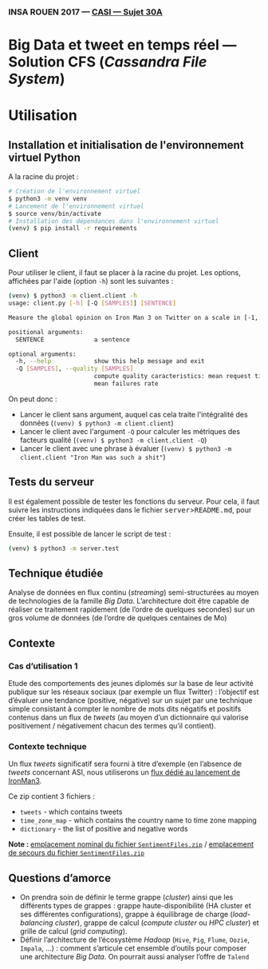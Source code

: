 ### INSA ROUEN 2017 — [CASI — Sujet 30A](http://prodageo.insa-rouen.fr/casi/sujetproj/sujetproj_30A_big_data_tweet.html)

# Big Data et tweet en temps réel — Solution CFS (*Cassandra File System*)

# Utilisation

## Installation et initialisation de l'environnement virtuel Python
A la racine du projet : 

```bash
# Création de l'environnement virtuel
$ python3 -m venv venv 
# Lancement de l'environnement virtuel
$ source venv/bin/activate
# Installation des dépendances dans l'environnement virtuel
(venv) $ pip install -r requirements
```

## Client
Pour utiliser le client, il faut se placer à la racine du projet. Les options, affichées par l'aide (option `-h`) sont les suivantes :
```bash
(venv) $ python3 -m client.client -h                                                                                                                                   
usage: client.py [-h] [-Q [SAMPLES]] [SENTENCE]

Measure the global opinion on Iron Man 3 on Twitter on a scale in [-1, 1].

positional arguments:
  SENTENCE              a sentence

optional arguments:
  -h, --help            show this help message and exit
  -Q [SAMPLES], --quality [SAMPLES]
                        compute quality caracteristics: mean request time and
                        mean failures rate
```

On peut donc :

* Lancer le client sans argument, auquel cas cela traite l'intégralité des données (`(venv) $ python3 -m client.client`)
* Lancer le client avec l'argument `-Q` pour calculer les métriques des facteurs qualité (`(venv) $ python3 -m client.client -Q`)
* Lancer le client avec une phrase à évaluer (`(venv) $ python3 -m client.client "Iron Man was such a shit"`)

## Tests du serveur
Il est également possible de tester les fonctions du serveur. Pour cela, il faut suivre les instructions indiquées dans le fichier <kbd>server</kbd>><kbd>README.md</kbd>, pour créer les tables de test.

Ensuite, il est possible de lancer le script de test :
```bash
(venv) $ python3 -m server.test
```

## Technique étudiée

Analyse de données en flux continu (*streaming*) semi-structurées au moyen de technologies de la famille *Big Data*. 
L’architecture doit être capable de réaliser ce traitement rapidement (de l’ordre de quelques secondes) sur un gros volume de données (de l’ordre de quelques centaines de Mo)

## Contexte
### Cas d’utilisation 1

Etude des comportements des jeunes diplomés sur la base de leur activité publique sur les réseaux sociaux (par exemple un flux Twitter) : 
l’objectif est d’évaluer une tendance (positive, négative) sur un sujet par une technique simple consistant à compter le nombre de mots 
dits négatifs et positifs contenus dans un flux de *tweets* (au moyen d’un dictionnaire qui valorise positivement / négativement chacun 
des termes qu’il contient).

### Contexte technique

Un flux *tweets* significatif sera fourni à titre d’exemple (en l’absence de *tweets* concernant ASI, nous utiliserons un [flux dédié au 
lancement de IronMan3](http://s3.amazonaws.com/hw-sandbox/tutorial13/SentimentFiles.zip). 

Ce zip contient 3 fichiers :

 - `tweets` - which contains tweets
 - `time_zone_map` - which contains the country name to time zone mapping
 - `dictionary` - the list of positive and negative words

**Note :** [emplacement nominal du fichier `SentimentFiles.zip`](http://s3.amazonaws.com/hw-sandbox/tutorial13/SentimentFiles.zip) / [emplacement de secours du fichier `SentimentFiles.zip`](http://casisbelli-03.insa-rouen.fr/casi/ressources/sujetproj/13A/SentimentFiles.zip)

## Questions d’amorce

- On prendra soin de définir le terme grappe (*cluster*) ainsi que les différents types de grappes : grappe haute-disponibilité (HA cluster et ses différentes configurations), 
  grappe à équilibrage de charge (*load-balancing cluster*), grappe de calcul (*compute cluster* ou *HPC cluster*) et grille de calcul (*grid computing*).
- Définir l’architecture de l’écosystème *Hadoop* (`Hive`, `Pig`, `Flume`, `Oozie`, `Impala`, …) : comment s’articule cet ensemble d’outils pour composer une architecture *Big Data*. On pourrait aussi analyser l’offre de `Talend`
